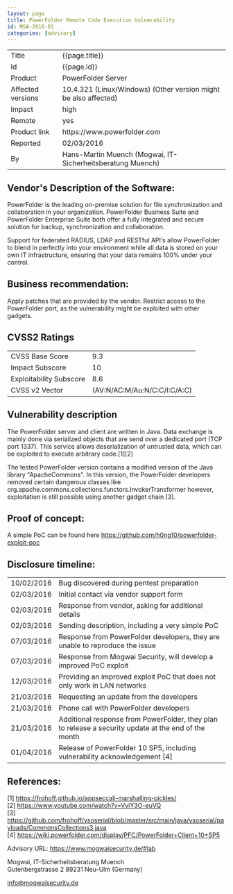 ```yaml
---
layout: page
title: PowerFolder Remote Code Execution Vulnerability 
id: MSA-2016-01
categories: [advisory]
---
```


<table>
    <tr>
        <td>Title</td>
        <td>{{page.title}}</td>
    </tr>
    <tr>
        <td>Id</td>
        <td>{{page.id}}</td>
    </tr>
    <tr>
        <td>Product</td>
        <td>PowerFolder Server</td>
    </tr>
    <tr>
        <td>Affected versions</td>
        <td>10.4.321 (Linux/Windows) (Other version might be also affected)</td>
    </tr>
    <tr>
        <td>Impact</td>
        <td>high</td>
    </tr>
    <tr>
        <td>Remote</td>
        <td>yes</td>
    </tr>
    <tr>
        <td>Product link</td>
        <td>https://www.powerfolder.com</td>
    </tr>
    <tr>
        <td>Reported</td>
        <td>02/03/2016</td>
    </tr>
    <tr>
        <td>By</td>
        <td>Hans-Martin Muench (Mogwai, IT-Sicherheitsberatung Muench)</td>
    </tr>
</table>


Vendor's Description of the Software:
-------------------------------------
PowerFolder is the leading on-premise solution for file synchronization and
collaboration in your organization. PowerFolder Business Suite and PowerFolder
Enterprise Suite both offer a fully integrated and secure solution for backup, 
synchronization and collaboration.

Support for federated RADIUS, LDAP and RESTful API‘s allow PowerFolder to blend 
in perfectly into your environment while all data is stored on your
own IT infrastructure, ensuring that your data remains 100% under your control.


Business recommendation:
------------------------
Apply patches that are provided by the vendor. Restrict access to the PowerFolder
port, as the vulnerability might be exploited with other gadgets.

CVSS2 Ratings
-------------

<table>
    <tr>
        <td>CVSS Base Score</td>
        <td>9.3</td>
    </tr>
    <tr>
        <td>Impact Subscore</td>
        <td>10</td>
    </tr>
    <tr>
        <td>Exploitability Subscore</td>
        <td>8.6</td>
    </tr>
    <tr>
        <td>CVSS v2 Vector</td>
        <td>(AV:N/AC:M/Au:N/C:C/I:C/A:C)</td>
    </tr>
</table>


Vulnerability description
----------------------------
The PowerFolder server and client are written in Java. Data exchange
is mainly done via serialized objects that are send over a dedicated 
port (TCP port 1337). This service allows deserialization of untrusted
data, which can be exploited to execute arbitrary code.[1][2]

The tested PowerFolder version contains a modified version of the Java
library "ApacheCommons". In this version, the PowerFolder developers 
removed certain dangerous classes like org.apache.commons.collections.functors.InvokerTransformer
however, exploitation is still possible using another gadget chain [3].

Proof of concept:
-------------------
A simple PoC can be found here
https://github.com/h0ng10/powerfolder-exploit-poc


Disclosure timeline:
--------------------

<table>
    <tr>
        <td>10/02/2016</td>
        <td>Bug discovered during pentest preparation</td>
    </tr>
    <tr>
        <td>02/03/2016</td>
        <td>Initial contact via vendor support form</td>
    </tr>
    <tr>
        <td>02/03/2016</td>
        <td>Response from vendor, asking for additional details</td>
    </tr>
    <tr>
        <td>02/03/2016</td>
        <td>Sending description, including a very simple PoC</td>
    </tr>
    <tr>
        <td>07/03/2016</td>
        <td>Response from PowerFolder developers, they are unable to reproduce the issue</td>
    </tr>
    <tr>
        <td>07/03/2016</td>
        <td>Response from Mogwai Security, will develop a improved PoC exploit</td>
    </tr>
    <tr>
        <td>12/03/2016</td>
        <td>Providing an improved exploit PoC that does not only work in LAN networks</td>
    </tr>
    <tr>
        <td>21/03/2016</td>
        <td>Requesting an update from the developers</td>
    </tr>
    <tr>
        <td>21/03/2016</td>
        <td>Phone call with PowerFolder developers</td>
    </tr>
    <tr>
        <td>21/03/2016</td>
        <td>Additional response from PowerFolder, they plan to release a security update at the end of the month</td>
    </tr>
    <tr>
        <td>01/04/2016</td>
        <td>Release of PowerFolder 10 SP5, including vulnerability acknowledgement [4]</td>
    </tr>
</table>

References:
--------------------
[1] https://frohoff.github.io/appseccali-marshalling-pickles/  
[2] https://www.youtube.com/watch?v=VviY3O-euVQ   
[3] https://github.com/frohoff/ysoserial/blob/master/src/main/java/ysoserial/payloads/CommonsCollections3.java  
[4] https://wiki.powerfolder.com/display/PFC/PowerFolder+Client+10+SP5  

Advisory URL: https://www.mogwaisecurity.de/#lab


Mogwai, IT-Sicherheitsberatung Muench  
Gutenbergstrasse 2
89231 Neu-Ulm (Germany)  

info@mogwaisecurity.de
